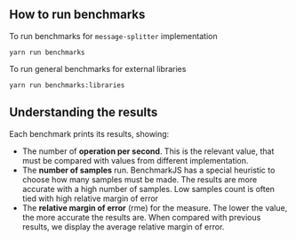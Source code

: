 ## How to run benchmarks

To run benchmarks for `message-splitter` implementation

```
yarn run benchmarks
```

To run general benchmarks for external libraries

```
yarn run benchmarks:libraries
```

## Understanding the results

Each benchmark prints its results, showing:

-   The number of **operation per second**. This is the relevant value, that must be compared with values from different implementation.
-   The **number of samples** run. BenchmarkJS has a special heuristic to choose how many samples must be made. The results are more accurate with a high number of samples. Low samples count is often tied with high relative margin of error
-   The **relative margin of error** (rme) for the measure. The lower the value, the more accurate the results are. When compared with previous results, we display the average relative margin of error.
